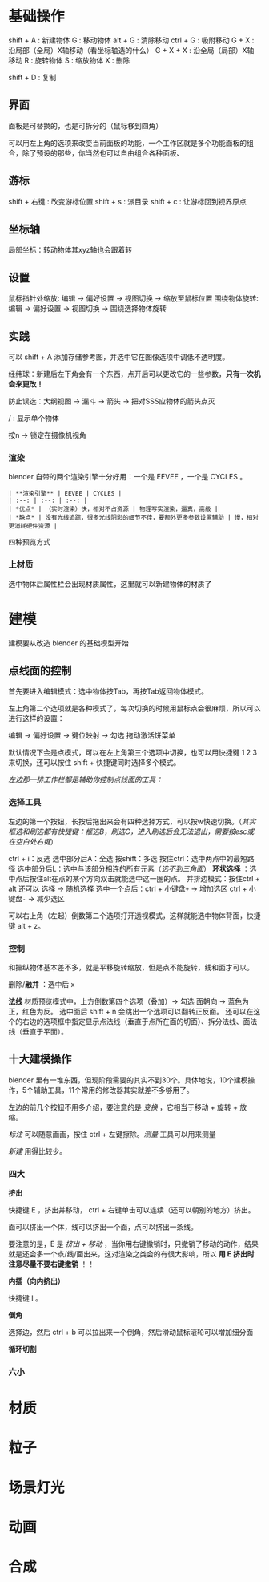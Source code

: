 # 基础操作

shift + A : 新建物体
G : 移动物体
alt + G : 清除移动
ctrl + G : 吸附移动
G + X : 沿局部（全局）X轴移动（看坐标轴选的什么）
G + X + X : 沿全局（局部）X轴移动
R : 旋转物体
S : 缩放物体
X : 删除

shift + D : 复制

## 界面

面板是可替换的，也是可拆分的（鼠标移到四角）

可以用左上角的选项来改变当前面板的功能，一个工作区就是多个功能面板的组合，除了预设的那些，你当然也可以自由组合各种面板、

## 游标

shift + 右键 : 改变游标位置
shift + s : 派目录
shift + c : 让游标回到视界原点

## 坐标轴

局部坐标：转动物体其xyz轴也会跟着转

## 设置

鼠标指针处缩放: 编辑 -> 偏好设置 -> 视图切换 -> 缩放至鼠标位置
围绕物体旋转: 编辑 -> 偏好设置 -> 视图切换 -> 围绕选择物体旋转

## 实践

可以 shift + A 添加存储参考图，并选中它在图像选项中调低不透明度。

经纬球：新建后左下角会有一个东西，点开后可以更改它的一些参数，**只有一次机会来更改！**

防止误选：大纲视图 -> 漏斗 -> 箭头 -> 把对SSS应物体的箭头点灭

/ : 显示单个物体

按n -> 锁定在摄像机视角

### 渲染

blender 自带的两个渲染引擎十分好用：一个是 EEVEE ，一个是 CYCLES 。

```tx
| **渲染引擎** | EEVEE | CYCLES |
| :--: | :--: | :--: |
| *优点* | （实时渲染）快，相对不占资源 | 物理写实渲染，逼真，高级 |
| *缺点* | 没有光线追踪，很多光线阴影的细节不佳，要额外更多参数设置辅助 | 慢，相对更消耗硬件资源 |
```

四种预览方式

### 上材质

选中物体后属性栏会出现材质属性，这里就可以新建物体的材质了

# 建模

建模要从改造 blender 的基础模型开始

## 点线面的控制

首先要进入编辑模式：选中物体按Tab，再按Tab返回物体模式。

左上角第二个选项就是各种模式了，每次切换的时候用鼠标点会很麻烦，所以可以进行这样的设置：

编辑 -> 偏好设置 -> 键位映射 -> 勾选 拖动激活饼菜单

默认情况下会是点模式，可以在左上角第三个选项中切换，也可以用快捷键 1 2 3 来切换，还可以按住 shift + 快捷键同时选择多个模式。

*左边那一排工作栏都是辅助你控制点线面的工具：*

### 选择工具

左边的第一个按钮，长按后拖出来会有四种选择方式，可以按w快速切换。（*其实框选和刷选都有快捷键：框选B，刷选C，进入刷选后会无法退出，需要按esc或在空白处右键*）

ctrl + i：反选
选中部分后A：全选
按shift：多选
按住ctrl：选中两点中的最短路径
选中部分后L：选中与该部分相连的所有元素（*选不到三角面*）
**环状选择** ：选中点后按住alt在点的某个方向双击就能选中这一圈的点。
并排边模式：按住ctrl + alt
还可以 选择 -> 随机选择
选中一个点后：ctrl + 小键盘`+` -> 增加选区
ctrl + 小键盘`-` -> 减少选区

可以右上角（左起）倒数第二个选项打开透视模式，这样就能选中物体背面，快捷键 alt + z。

### 控制

和操纵物体基本差不多，就是平移旋转缩放，但是点不能旋转，线和面才可以。

删除/**融并** ：选中后 x

**法线**
	材质预览模式中，上方倒数第四个选项（叠加）-> 勾选 面朝向 -> 蓝色为正，红色为反。
	选中面后 shift + n 会跳出一个选项可以翻转正反面。
	还可以在这个的右边的选项框中指定显示点法线（垂直于点所在面的切面）、拆分法线、面法线（垂直于平面）。

## 十大建模操作

blender 里有一堆东西，但现阶段需要的其实不到30个。具体地说，10个建模操作，5个辅助工具，11个常用的修改器其实就差不多够用了。

左边的前几个按钮不用多介绍，要注意的是 *变换* ，它相当于移动 + 旋转 + 放缩。

*标注* 可以随意画画，按住 ctrl + 左键擦除。*测量* 工具可以用来测量

*新建* 用得比较少。

### 四大

**挤出**

快捷键 E ，挤出并移动， ctrl + 右键单击可以连续（还可以朝别的地方）挤出。

面可以挤出一个体，线可以挤出一个面，点可以挤出一条线。

要注意的是，E 是 *挤出 + 移动* ，当你用右键撤销时，只撤销了移动的动作，结果就是还会多一个点/线/面出来，这对渲染之类会的有很大影响，所以 **用 E 挤出时注意尽量不要右键撤销** ！！

**内插（向内挤出）**

快捷键 I 。

**倒角**

选择边，然后 ctrl + b 可以拉出来一个倒角，然后滑动鼠标滚轮可以增加细分面

**循环切割**

### 六小

# 材质

# 粒子

# 场景灯光

# 动画

# 合成